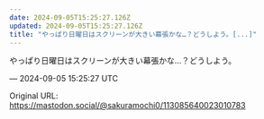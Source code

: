```yaml
---
date: 2024-09-05T15:25:27.126Z
updated: 2024-09-05T15:25:27.126Z
title: "やっぱり日曜日はスクリーンが大きい幕張かな…？どうしよう。[...]"
---
```


<p>やっぱり日曜日はスクリーンが大きい幕張かな…？どうしよう。</p>

&mdash; 2024-09-05 15:25:27 UTC

Original URL: https://mastodon.social/@sakuramochi0/113085640023010783
